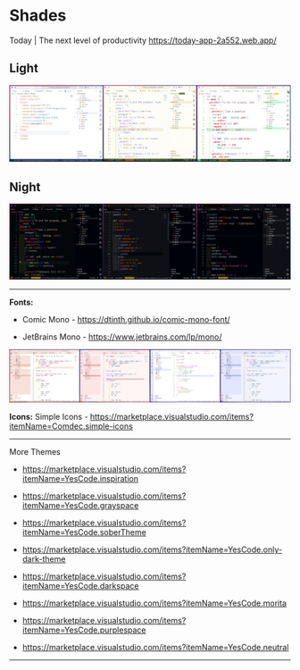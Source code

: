 # Shades

Today | The next level of productivity
<https://today-app-2a552.web.app/>

## Light
![This is a image](https://github.com/yesomac/ShadesThemeVSC/blob/main/img/shades-1.png?raw=true)

## Night
![This is a image](https://github.com/yesomac/ShadesThemeVSC/blob/main/img/shades-dark.jpg?raw=true)


<!-- ![This is a image](https://github.com/yesomac/ShadesThemeVSC/blob/main/img/shades-3.png?raw=true)

![This is a image](https://github.com/yesomac/ShadesThemeVSC/blob/main/img/shades-4.png?raw=true) -->
---
**Fonts:** 

  * Comic Mono - https://dtinth.github.io/comic-mono-font/

  * JetBrains Mono - https://www.jetbrains.com/lp/mono/

![This is a image](https://github.com/yesomac/ShadesThemeVSC/blob/main/img/shades-2.png?raw=true)

**Icons:** Simple Icons - https://marketplace.visualstudio.com/items?itemName=Comdec.simple-icons

---
More Themes

* https://marketplace.visualstudio.com/items?itemName=YesCode.inspiration

* https://marketplace.visualstudio.com/items?itemName=YesCode.grayspace

* https://marketplace.visualstudio.com/items?itemName=YesCode.soberTheme

* https://marketplace.visualstudio.com/items?itemName=YesCode.only-dark-theme

* https://marketplace.visualstudio.com/items?itemName=YesCode.darkspace

* https://marketplace.visualstudio.com/items?itemName=YesCode.morita

* https://marketplace.visualstudio.com/items?itemName=YesCode.purplespace

* https://marketplace.visualstudio.com/items?itemName=YesCode.neutral

---